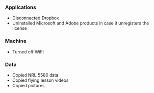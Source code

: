 ### Applications  
* Disconnected Dropbox  
* Uninstalled Microsoft and Adobe products in case it unregisters the license

### Machine  
* Turned off WiFi

### Data  
* Copied NRL 5580 data  
* Copied flying lesson videos
* Copied pictures
